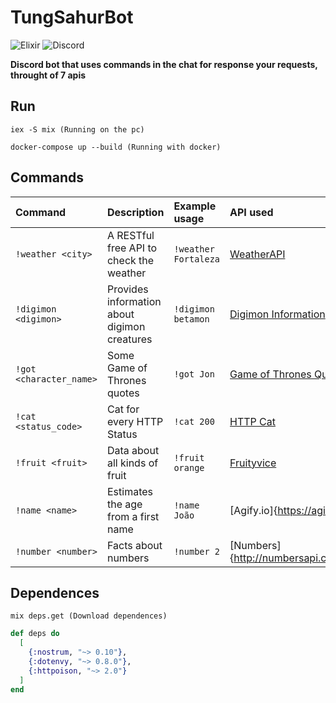 # TungSahurBot

![Elixir](https://img.shields.io/badge/Elixir-4B275F?style=for-the-badge&logo=elixir&logoColor=white)
![Discord](https://img.shields.io/badge/Discord-5865F2?style=for-the-badge&logo=discord&logoColor=white)

**Discord bot that uses commands in the chat for response your requests, throught of 7 apis**

## Run
```
iex -S mix (Running on the pc)
```
```
docker-compose up --build (Running with docker)
```

## Commands

| Command        | Description | Example usage | API used |
|:---------------|:------------|:-------------- |:----------------|
| `!weather <city>` | A RESTful free API to check the weather | `!weather Fortaleza` | [WeatherAPI](https://www.weatherapi.com/) |
| `!digimon <digimon>` | Provides information about digimon creatures | `!digimon betamon` | [Digimon Information](https://digimon-api.vercel.app/) |
| `!got <character_name>` | Some Game of Thrones quotes | `!got Jon` | [Game of Thrones Quotes](https://gameofthronesquotes.xyz/) | 
| `!cat <status_code>` | Cat for every HTTP Status | `!cat 200` | [HTTP Cat](https://http.cat/) |
| `!fruit <fruit>` | Data about all kinds of fruit | `!fruit orange` | [Fruityvice](https://www.fruityvice.com/#1) |
| `!name <name>` | Estimates the age from a first name | `!name João` | [Agify.io]{https://agify.io/} |
| `!number <number>` | Facts about numbers | `!number 2` | [Numbers]{http://numbersapi.com/#42} |

## Dependences

```
mix deps.get (Download dependences)
```

```elixir
def deps do
  [
    {:nostrum, "~> 0.10"},
    {:dotenvy, "~> 0.8.0"},
    {:httpoison, "~> 2.0"}
  ]
end
```



